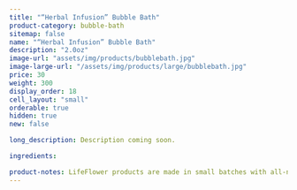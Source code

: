 ```yaml
---
title: "“Herbal Infusion” Bubble Bath"
product-category: bubble-bath
sitemap: false
name: "“Herbal Infusion” Bubble Bath"
description: "2.0oz"
image-url: "assets/img/products/bubblebath.jpg"
image-large-url: "/assets/img/products/large/bubblebath.jpg"
price: 30
weight: 300
display_order: 18
cell_layout: "small"
orderable: true
hidden: true
new: false

long_description: Description coming soon.

ingredients:

product-notes: LifeFlower products are made in small batches with all-natural and boutique ingredients. Most orders are processed within 3 days of being placed.
---
```

